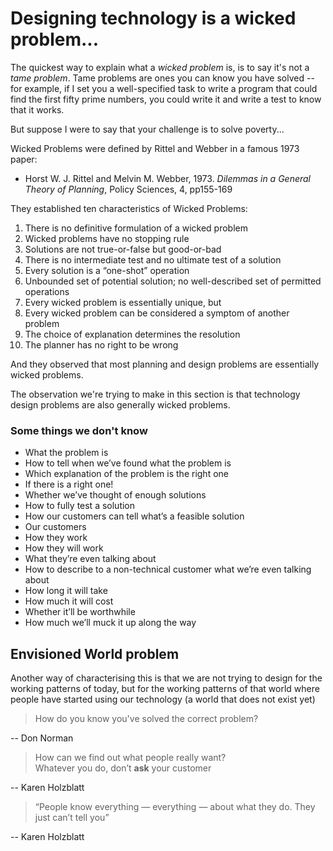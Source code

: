 # Designing technology is a wicked problem...

The quickest way to explain what a *wicked problem* is, is to say it's not a *tame problem*. Tame problems are ones you can know you have solved -- for example, if I set you a well-specified task to write a program that could find the first fifty prime numbers, you could write it and write a test to know that it works.

But suppose I were to say that your challenge is to solve poverty...

Wicked Problems were defined by Rittel and Webber in a famous 1973 paper: 

* Horst W. J. Rittel and Melvin M. Webber, 1973. *Dilemmas in a General Theory of Planning*, Policy Sciences, 4, pp155-169

They established ten characteristics of Wicked Problems:

1. There is no definitive formulation of a wicked problem
2. Wicked problems have no stopping rule
3. Solutions are not true-or-false but good-or-bad
4. There is no intermediate test and no ultimate test of a solution
5. Every solution is a “one-shot” operation
6. Unbounded set of potential solution; no well-described set of permitted operations
7. Every wicked problem is essentially unique, but
8. Every wicked problem can be considered a symptom of another problem
9. The choice of explanation determines the resolution
10. The planner has no right to be wrong

And they observed that most planning and design problems are essentially wicked problems.

The observation we're trying to make in this section is that technology design problems are also generally wicked problems.

### Some things we don't know

- What the problem is
- How to tell when we’ve found what the problem is
- Which explanation of the problem is the right one
- If there is a right one!
- Whether we’ve thought of enough solutions
- How to fully test a solution
- How our customers can tell what’s a feasible solution
- Our customers
- How they work
- How they will work
- What they’re even talking about
- How to describe to a non-technical customer what we’re even talking about
- How long it will take
- How much it will cost
- Whether it’ll be worthwhile
- How much we’ll muck it up along the way

## Envisioned World problem

Another way of characterising this is that we are not trying to design for the working patterns of today, but for the working patterns of that world where people have started using our technology (a world that does not exist yet)

> How do you know you've solved the correct problem? 

-- Don Norman

> How can we find out what people really want?  
> Whatever you do, don’t **ask** your customer 

-- Karen Holzblatt

> “People know everything — everything — about what they do. They just can’t tell you”

-- Karen Holzblatt

